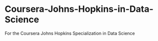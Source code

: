 # Coursera-Johns-Hopkins-in-Data-Science
For the Coursera Johns Hopkins Specialization in Data Science
